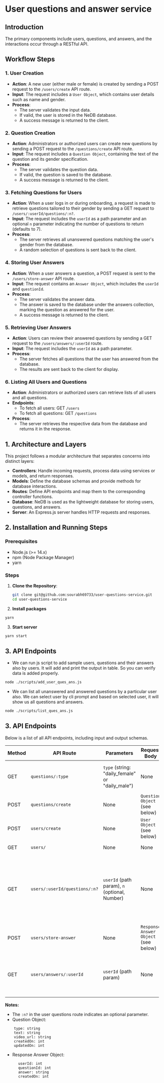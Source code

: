 # User questions and answer service

## Introduction

The primary components include users, questions, and answers, and the interactions occur through a RESTful API.

## Workflow Steps

### 1. User Creation

- **Action**: A new user (either male or female) is created by sending a POST request to the `/users/create` API route.
- **Input**: The request includes a `User Object`, which contains user details such as name and gender.
- **Process**:
  - The server validates the input data.
  - If valid, the user is stored in the NeDB database.
  - A success message is returned to the client.

### 2. Question Creation

- **Action**: Administrators or authorized users can create new questions by sending a POST request to the `/questions/create` API route.
- **Input**: The request includes a `Question Object`, containing the text of the question and its gender specification.
- **Process**:
  - The server validates the question data.
  - If valid, the question is saved to the database.
  - A success message is returned to the client.

### 3. Fetching Questions for Users

- **Action**: When a user logs in or during onboarding, a request is made to retrieve questions tailored to their gender by sending a GET request to `/users/:userId/questions/:n?`.
- **Input**: The request includes the `userId` as a path parameter and an optional `n` parameter indicating the number of questions to return (defaults to 7).
- **Process**:
  - The server retrieves all unanswered questions matching the user's gender from the database.
  - A random selection of questions is sent back to the client.

### 4. Storing User Answers

- **Action**: When a user answers a question, a POST request is sent to the `/users/store-answer` API route.
- **Input**: The request contains an `Answer Object`, which includes the `userId` and `questionId`.
- **Process**:
  - The server validates the answer data.
  - The answer is saved to the database under the answers collection, marking the question as answered for the user.
  - A success message is returned to the client.

### 5. Retrieving User Answers

- **Action**: Users can review their answered questions by sending a GET request to the `/users/answers/:userId` route.
- **Input**: The request includes the `userId` as a path parameter.
- **Process**:
  - The server fetches all questions that the user has answered from the database.
  - The results are sent back to the client for display.

### 6. Listing All Users and Questions

- **Action**: Administrators or authorized users can retrieve lists of all users and all questions.
- **Endpoints**:
  - To fetch all users: GET `/users`
  - To fetch all questions: GET `/questions`
- **Process**:
  - The server retrieves the respective data from the database and returns it in the response.


## 1. Architecture and Layers

This project follows a modular architecture that separates concerns into distinct layers:

- **Controllers**: Handle incoming requests, process data using services or models, and return responses.
- **Models**: Define the database schemas and provide methods for database interactions.
- **Routes**: Define API endpoints and map them to the corresponding controller functions.
- **Database**: NeDB is used as the lightweight database for storing users, questions, and answers.
- **Server**: An Express.js server handles HTTP requests and responses.


## 2. Installation and Running Steps

### Prerequisites

- Node.js (>= 14.x)
- npm (Node Package Manager)
- yarn

### Steps

1. **Clone the Repository**:
   ```bash
   git clone git@github.com:sourabh69733/user-questions-service.git
   cd user-questions-service
2. **Install packages**
```bash
yarn
```
3. **Start server**
```bash
yarn start
```

## 3. API Endpoints
- We can run js script to add sample users, questions and their answers also by users. It will add and print the output in table. So you can verify data is added properly.
```bash
node ./scripts/add_user_ques_ans.js
```
- We can list all unanswered and answered questions by a particular user also. We can select user by cli prompt and based on selected user, it will show us all questions and answers.
```bash
node ./scripts/list_ques_ans.js
```

## 3. API Endpoints

Below is a list of all API endpoints, including input and output schemas.

| Method | API Route                        | Parameters                       | Request Body                | Description                                                  |
|--------|----------------------------------|----------------------------------|-----------------------------|--------------------------------------------------------------|
| GET    | `questions/:type`                | `type` (string: "daily_female" or "daily_male") | None                        | Retrieves questions based on a specified type.              |
| POST   | `questions/create`               | None                             | `Question Object` (see below) | Creates a new question.                                      |
| POST   | `users/create`                   | None                             | `User Object` (see below)     | Creates a new user.                                         |
| GET    | `users/`                         | None                             | None                        | Retrieves all users.                                         |
| GET    | `users/:userId/questions/:n?`    | `userId` (path param), `n` (optional, Number) | None                        | Retrieves questions for a specific user. Optional `n` limits the number of questions (defaults to 7). |
| POST   | `users/store-answer`             | None                             | `Response Answer Object` (see below)  | Stores a user's answer to a question.                        |
| GET    | `users/answers/:userId`          | `userId` (path param)           | None                        | Retrieves all answered questions by a specific user.        |


**Notes:**

* The `:n?` in the user questions route indicates an optional parameter.
* Question Object: 
```schema
    type: string
    text: string
    video_url: string
    createdOn: int
    updatedOn: int
```
* Response Answer Object:
```schema
      userId: int
      questionId: int
      answer: string
      createdOn: int
```